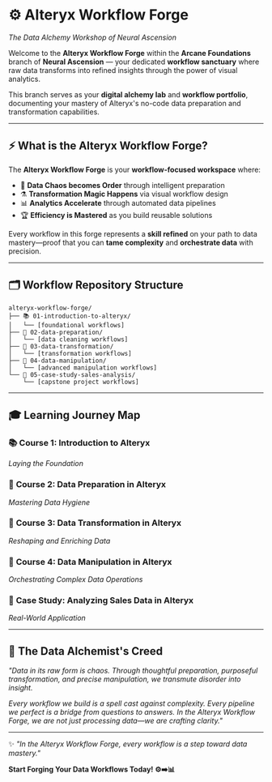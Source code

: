 # ⚙️ Alteryx Workflow Forge
_The Data Alchemy Workshop of Neural Ascension_

Welcome to the **Alteryx Workflow Forge** within the **Arcane Foundations** branch of **Neural Ascension** — your dedicated **workflow sanctuary** where raw data transforms into refined insights through the power of visual analytics.

This branch serves as your **digital alchemy lab** and **workflow portfolio**, documenting your mastery of Alteryx's no-code data preparation and transformation capabilities.

---

## ⚡ What is the Alteryx Workflow Forge?

The **Alteryx Workflow Forge** is your **workflow-focused workspace** where:
- 🔮 **Data Chaos becomes Order** through intelligent preparation
- ⚗️ **Transformation Magic Happens** via visual workflow design
- 📊 **Analytics Accelerate** through automated data pipelines
- 🏆 **Efficiency is Mastered** as you build reusable solutions

Every workflow in this forge represents a **skill refined** on your path to data mastery—proof that you can **tame complexity** and **orchestrate data** with precision.

---

## 🗂️ Workflow Repository Structure

```
alteryx-workflow-forge/
├── 📚 01-introduction-to-alteryx/
│   └── [foundational workflows]
├── 🧹 02-data-preparation/
│   └── [data cleaning workflows]
├── 🔄 03-data-transformation/
│   └── [transformation workflows]
├── 🎯 04-data-manipulation/
│   └── [advanced manipulation workflows]
└── 💼 05-case-study-sales-analysis/
    └── [capstone project workflows]
```

---

## 🎓 Learning Journey Map

### 📚 **Course 1: Introduction to Alteryx**
*Laying the Foundation*

### 🧹 **Course 2: Data Preparation in Alteryx**
*Mastering Data Hygiene*

### 🔄 **Course 3: Data Transformation in Alteryx**
*Reshaping and Enriching Data*

### 🎯 **Course 4: Data Manipulation in Alteryx**
*Orchestrating Complex Data Operations*

### 💼 **Case Study: Analyzing Sales Data in Alteryx**
*Real-World Application*

---

## 🌟 The Data Alchemist's Creed

*"Data in its raw form is chaos. Through thoughtful preparation, purposeful transformation, and precise manipulation, we transmute disorder into insight.*

*Every workflow we build is a spell cast against complexity. Every pipeline we perfect is a bridge from questions to answers. In the Alteryx Workflow Forge, we are not just processing data—we are crafting clarity."*

---

✨ *"In the Alteryx Workflow Forge, every workflow is a step toward data mastery."*

**Start Forging Your Data Workflows Today! ⚙️➡️📊**
